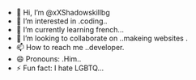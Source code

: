 - 👋 Hi, I’m @xXShadowskillbg
- 👀 I’m interested in .coding..
- 🌱 I’m currently learning french...
- 💞️ I’m looking to collaborate on ..makeing websites .
- 📫 How to reach me ..developer.
- 😄 Pronouns: .Him..
- ⚡ Fun fact: I hate LGBTQ...

<!---
xXShadowskillbg/xXShadowskillbg is a ✨ special ✨ repository because its `README.md` (this file) appears on your GitHub profile.
You can click the Preview link to take a look at your changes.
--->
